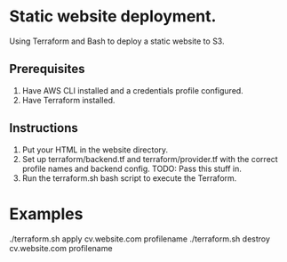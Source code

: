 # Static website deployment.
Using Terraform and Bash to deploy a static website to S3.

## Prerequisites
1. Have AWS CLI installed and a credentials profile configured. 
2. Have Terraform installed.

## Instructions
1. Put your HTML in the website directory.
2. Set up terraform/backend.tf and terraform/provider.tf with the correct profile names and backend config. TODO: Pass this stuff in.
2. Run the terraform.sh bash script to execute the Terraform.

# Examples
./terraform.sh apply cv.website.com profilename
./terraform.sh destroy cv.website.com profilename